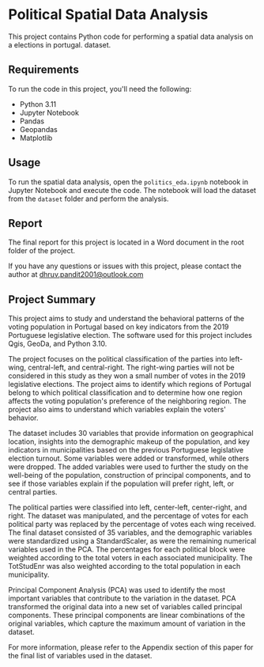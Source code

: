 # Political Spatial Data Analysis

This project contains Python code for performing a spatial data analysis on a elections in portugal. dataset. 

## Requirements

To run the code in this project, you'll need the following:

- Python 3.11
- Jupyter Notebook
- Pandas
- Geopandas
- Matplotlib

## Usage

To run the spatial data analysis, open the `politics_eda.ipynb` notebook in Jupyter Notebook and execute the code. The notebook will load the dataset from the `dataset` folder and perform the analysis.

## Report

The final report for this project is located in a Word document in the root folder of the project.

If you have any questions or issues with this project, please contact the author at dhruv.pandit2001@outlook.com

## Project Summary
This project aims to study and understand the behavioral patterns of the voting population in Portugal based on key indicators from the 2019 Portuguese legislative election. The software used for this project includes Qgis, GeoDa, and Python 3.10.


The project focuses on the political classification of the parties into left-wing, central-left, and central-right. The right-wing parties will not be considered in this study as they won a small number of votes in the 2019 legislative elections. The project aims to identify which regions of Portugal belong to which political classification and to determine how one region affects the voting population's preference of the neighboring region. The project also aims to understand which variables explain the voters' behavior.

The dataset includes 30 variables that provide information on geographical location, insights into the demographic makeup of the population, and key indicators in municipalities based on the previous Portuguese legislative election turnout. Some variables were added or transformed, while others were dropped. The added variables were used to further the study on the well-being of the population, construction of principal components, and to see if those variables explain if the population will prefer right, left, or central parties.

The political parties were classified into left, center-left, center-right, and right. The dataset was manipulated, and the percentage of votes for each political party was replaced by the percentage of votes each wing received. The final dataset consisted of 35 variables, and the demographic variables were standardized using a StandardScaler, as were the remaining numerical variables used in the PCA. The percentages for each political block were weighted according to the total voters in each associated municipality. The TotStudEnr was also weighted according to the total population in each municipality.

Principal Component Analysis (PCA) was used to identify the most important variables that contribute to the variation in the dataset. PCA transformed the original data into a new set of variables called principal components. These principal components are linear combinations of the original variables, which capture the maximum amount of variation in the dataset. 

For more information, please refer to the Appendix section of this paper for the final list of variables used in the dataset.